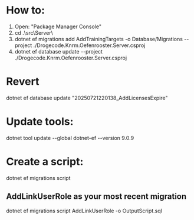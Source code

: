 # How to:

1. Open: "Package Manager Console"
2. cd .\src\Server\
3. dotnet ef migrations add AddTrainingTargets -o Database/Migrations --project ./Drogecode.Knrm.Oefenrooster.Server.csproj
4. dotnet ef database update --project ./Drogecode.Knrm.Oefenrooster.Server.csproj

# Revert

dotnet ef database update "20250721220138_AddLicensesExpire"

# Update tools:

dotnet tool update --global dotnet-ef --version 9.0.9

# Create a script:

dotnet ef migrations script

## AddLinkUserRole as your most recent migration

dotnet ef migrations script AddLinkUserRole -o OutputScript.sql
